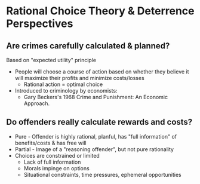 Rational Choice Theory & Deterrence Perspectives
================================================

Are crimes carefully calculated & planned?
------------------------------------------
Based on "expected utility" principle
  * People will choose a course of action based on whether they believe
    it will maximize their profits and minimize costs/losses
      * Rational action = optimal choice
  * Introduced to criminology by economists:
      * Gary Beckers's 1968 Crime and Punishment: An Economic Approach.

Do offenders really calculate rewards and costs?
------------------------------------------------
  * Pure - Offender is highly rational, planful, has "full information"
    of benefits/costs & has free will
  * Partial - Image of a "reasoning offender", but not pure rationality
  * Choices are constrained or limited
    * Lack of full information
    * Morals impinge on options
    * Situational constraints, time pressures, ephemeral opportunities
